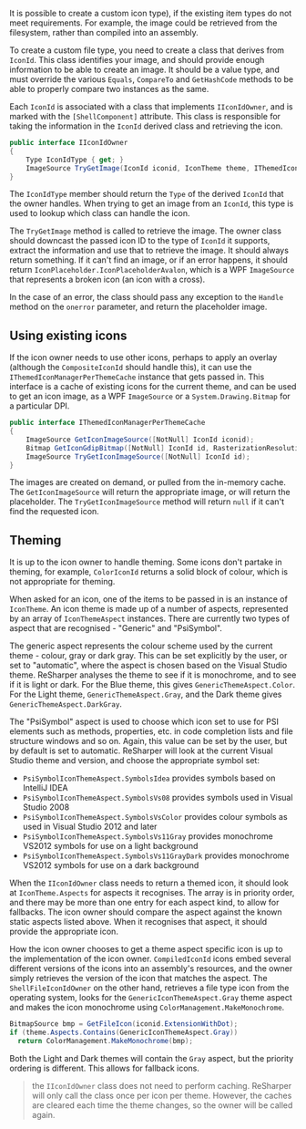 [//]: # (title: Custom Icon Types)

It is possible to create a custom icon type), if the existing item types do not meet requirements. For example, the image could be retrieved from the filesystem, rather than compiled into an assembly.

To create a custom file type, you need to create a class that derives from `IconId`. This class identifies your image, and should provide enough information to be able to create an image. It should be a value type, and must override the various `Equals`, `CompareTo` and `GetHashCode` methods to be able to properly compare two instances as the same.

Each `IconId` is associated with a class that implements `IIconIdOwner`, and is marked with the `[ShellComponent]` attribute. This class is responsible for taking the information in the `IconId` derived class and retrieving the icon.

```csharp
public interface IIconIdOwner
{
    Type IconIdType { get; }
    ImageSource TryGetImage(IconId iconid, IconTheme theme, IThemedIconManagerPerThemeCache themedIconManagerPerThemeCache, OnError onerror);
}
```

The `IconIdType` member should return the `Type` of the derived `IconId` that the owner handles. When trying to get an image from an `IconId`, this type is used to lookup which class can handle the icon.

The `TryGetImage` method is called to retrieve the image. The owner class should downcast the passed icon ID to the type of `IconId` it supports, extract the information and use that to retrieve the image. It should always return something. If it can't find an image, or if an error happens, it should return `IconPlaceholder.IconPlaceholderAvalon`, which is a WPF `ImageSource` that represents a broken icon (an icon with a cross).

In the case of an error, the class should pass any exception to the `Handle` method on the `onerror` parameter, and return the placeholder image.

## Using existing icons

If the icon owner needs to use other icons, perhaps to apply an overlay (although the `CompositeIconId` should handle this), it can use the `IThemedIconManagerPerThemeCache` instance that gets passed in. This interface is a cache of existing icons for the current theme, and can be used to get an icon image, as a WPF `ImageSource` or a `System.Drawing.Bitmap` for a particular DPI.

```csharp
public interface IThemedIconManagerPerThemeCache
{
    ImageSource GetIconImageSource([NotNull] IconId iconid);
    Bitmap GetIconGdipBitmap([NotNull] IconId id, RasterizationResolution resolution);
    ImageSource TryGetIconImageSource([NotNull] IconId id);
}
```

The images are created on demand, or pulled from the in-memory cache. The `GetIconImageSource` will return the appropriate image, or will return the placeholder. The `TryGetIconImageSource` method will return `null` if it can't find the requested icon.

## Theming

It is up to the icon owner to handle theming. Some icons don't partake in theming, for example, `ColorIconId` returns a solid block of colour, which is not appropriate for theming.

When asked for an icon, one of the items to be passed in is an instance of `IconTheme`. An icon theme is made up of a number of aspects, represented by an array of `IconThemeAspect` instances. There are currently two types of aspect that are recognised - "Generic" and "PsiSymbol".

The generic aspect represents the colour scheme used by the current theme - colour, gray or dark gray. This can be set explicitly by the user, or set to "automatic", where the aspect is chosen based on the Visual Studio theme. ReSharper analyses the theme to see if it is monochrome, and to see if it is light or dark. For the Blue theme, this gives `GenericThemeAspect.Color`. For the Light theme, `GenericThemeAspect.Gray`, and the Dark theme gives `GenericThemeAspect.DarkGray`.

The "PsiSymbol" aspect is used to choose which icon set to use for PSI elements such as methods, properties, etc. in code completion lists and file structure windows and so on. Again, this value can be set by the user, but by default is set to automatic. ReSharper will look at the current Visual Studio theme and version, and choose the appropriate symbol set:

* `PsiSymbolIconThemeAspect.SymbolsIdea` provides symbols based on IntelliJ IDEA
* `PsiSymbolIconThemeAspect.SymbolsVs08` provides symbols used in Visual Studio 2008
* `PsiSymbolIconThemeAspect.SymbolsVsColor` provides colour symbols as used in Visual Studio 2012 and later
* `PsiSymbolIconThemeAspect.SymbolsVs11Gray` provides monochrome VS2012 symbols for use on a light background
* `PsiSymbolIconThemeAspect.SymbolsVs11GrayDark` provides monochrome VS2012 symbols for use on a dark background

When the `IIconIdOwner` class needs to return a themed icon, it should look at `IconTheme.Aspects` for aspects it recognises. The array is in priority order, and there may be more than one entry for each aspect kind, to allow for fallbacks. The icon owner should compare the aspect against the known static aspects listed above. When it recognises that aspect, it should provide the appropriate icon.

How the icon owner chooses to get a theme aspect specific icon is up to the implementation of the icon owner. `CompiledIconId` icons embed several different versions of the icons into an assembly's resources, and the owner simply retrieves the version of the icon that matches the aspect. The `ShellFileIconIdOwner` on the other hand, retrieves a file type icon from the operating system, looks for the `GenericIconThemeAspect.Gray` theme aspect and makes the icon monochrome using `ColorManagement.MakeMonochrome`.

```csharp
BitmapSource bmp = GetFileIcon(iconid.ExtensionWithDot);
if (theme.Aspects.Contains(GenericIconThemeAspect.Gray))
  return ColorManagement.MakeMonochrome(bmp);
```

Both the Light and Dark themes will contain the `Gray` aspect, but the priority ordering is different. This allows for fallback icons.

 >  the `IIconIdOwner` class does not need to perform caching. ReSharper will only call the class once per icon per theme. However, the caches are cleared each time the theme changes, so the owner will be called again.
